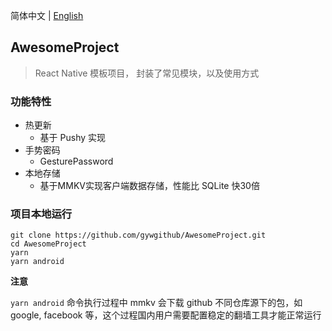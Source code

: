 简体中文 | [English](./README.md)

## AwesomeProject

> React Native 模板项目， 封装了常见模块，以及使用方式

### 功能特性

- 热更新
  - 基于 Pushy 实现
- 手势密码
  - GesturePassword
- 本地存储
  - 基于MMKV实现客户端数据存储，性能比 SQLite 快30倍

### 项目本地运行

~~~
git clone https://github.com/gywgithub/AwesomeProject.git
cd AwesomeProject
yarn
yarn android
~~~

**注意**

`yarn android` 命令执行过程中 mmkv 会下载 github 不同仓库源下的包，如 google, facebook 等，这个过程国内用户需要配置稳定的翻墙工具才能正常运行
